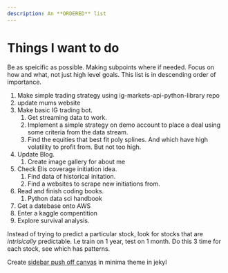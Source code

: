 ```yaml
---
description: An **ORDERED** list
---
```

# Things I want to do

Be as speicific as possible. Making subpoints where if needed. Focus on how and what, not just high level goals. 
This list is in descending order of importance.

1. Make simple trading strategy using ig-markets-api-python-library repo
2. update mums website
3. Make basic IG trading bot.
    1. Get streaming data to work.
    2. Implement a simple strategy on demo account to place a deal using some criteria from the data stream.
    3. Find the equities that best fit poly splines. And which have high volatility to profit from. But not too high.
4. Update Blog.  
    1. Create image gallery for about me
5. Check Elis coverage initiation idea.
    1. Find data of historical initation.
    2. Find a websites to scrape new initiations from.
6. Read and finish coding books.
    1. Python data sci handbook
7. Get a datebase onto AWS
8. Enter a kaggle compentition
9. Explore survival analysis.


Instead of trying to predict a particular stock, look for stocks that are _intrisically_ predictable. I.e train on 1 year, test on 1 month. Do this 3 time for each stock, see which has patterns.

Create [sidebar push off canvas](https://www.w3schools.com/howto/howto_js_sidenav.asp) in minima theme in jekyl


